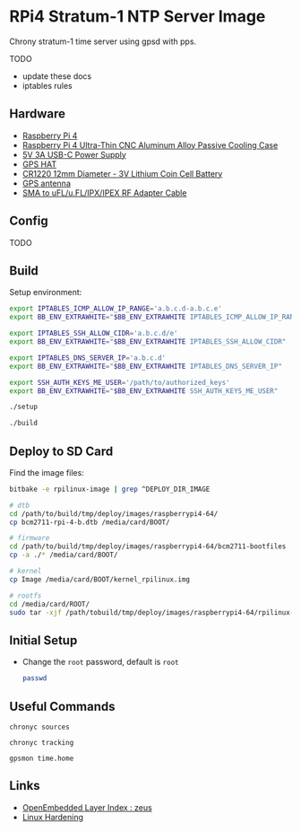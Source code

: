# RPi4 Stratum-1 NTP Server Image

Chrony stratum-1 time server using gpsd with pps.

TODO
* update these docs
* iptables rules

## Hardware

* [Raspberry Pi 4](https://www.raspberrypi.org/products/raspberry-pi-4-model-b/)
* [Raspberry Pi 4 Ultra-Thin CNC Aluminum Alloy Passive Cooling Case](https://geekworm.com/products/raspberry-pi-4-ultra-thin-cnc-aluminum-alloy-metal-case-compatible-with-raspberry-pi-4-model-b-only)
* [5V 3A USB-C Power Supply](https://www.amazon.com/gp/product/B07X8C6PV6/ref=ppx_yo_dt_b_asin_title_o01_s00?ie=UTF8&psc=1)
* [GPS HAT](https://www.adafruit.com/product/2324)
* [CR1220 12mm Diameter - 3V Lithium Coin Cell Battery](https://www.adafruit.com/product/380)
* [GPS antenna](https://www.adafruit.com/product/960)
* [SMA to uFL/u.FL/IPX/IPEX RF Adapter Cable](https://www.adafruit.com/product/851)

## Config

TODO

## Build

Setup environment:

```bash
export IPTABLES_ICMP_ALLOW_IP_RANGE='a.b.c.d-a.b.c.e'
export BB_ENV_EXTRAWHITE="$BB_ENV_EXTRAWHITE IPTABLES_ICMP_ALLOW_IP_RANGE"

export IPTABLES_SSH_ALLOW_CIDR='a.b.c.d/e'
export BB_ENV_EXTRAWHITE="$BB_ENV_EXTRAWHITE IPTABLES_SSH_ALLOW_CIDR"

export IPTABLES_DNS_SERVER_IP='a.b.c.d'
export BB_ENV_EXTRAWHITE="$BB_ENV_EXTRAWHITE IPTABLES_DNS_SERVER_IP"

export SSH_AUTH_KEYS_ME_USER='/path/to/authorized_keys'
export BB_ENV_EXTRAWHITE="$BB_ENV_EXTRAWHITE SSH_AUTH_KEYS_ME_USER"
```

```bash
./setup

./build
```

## Deploy to SD Card

Find the image files:

```bash
bitbake -e rpilinux-image | grep ^DEPLOY_DIR_IMAGE
```

```bash
# dtb
cd /path/to/build/tmp/deploy/images/raspberrypi4-64/
cp bcm2711-rpi-4-b.dtb /media/card/BOOT/

# firmware
cd /path/to/build/tmp/deploy/images/raspberrypi4-64/bcm2711-bootfiles
cp -a ./* /media/card/BOOT/

# kernel
cp Image /media/card/BOOT/kernel_rpilinux.img

# rootfs
cd /media/card/ROOT/
sudo tar -xjf /path/tobuild/tmp/deploy/images/raspberrypi4-64/rpilinux-image-raspberrypi4-64.tar.bz2
```

## Initial Setup

* Change the `root` password, default is `root`
  ```bash
  passwd
  ```

## Useful Commands

```
chronyc sources

chronyc tracking

gpsmon time.home
```

## Links

* [OpenEmbedded Layer Index : zeus](https://layers.openembedded.org/layerindex/branch/zeus/recipes/)
* [Linux Hardening](https://madaidans-insecurities.github.io/guides/linux-hardening.html)

